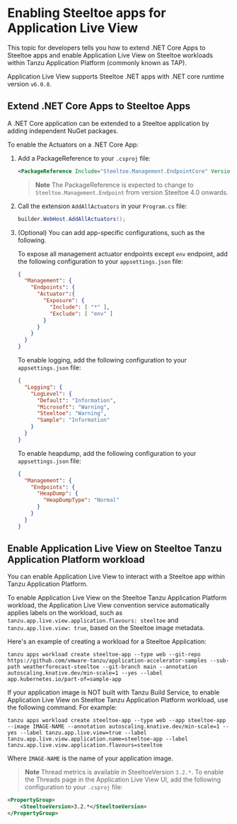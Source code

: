 # Enabling Steeltoe apps for Application Live View

This topic for developers tells you how to extend .NET Core Apps to Steeltoe apps and enable
Application Live View on Steeltoe workloads within Tanzu Application Platform (commonly known as TAP).

Application Live View supports Steeltoe .NET apps with .NET core runtime version `v6.0.8`.

## <a id="extend-net-apps-steeltoe"></a>Extend .NET Core Apps to Steeltoe Apps

A .NET Core application can be extended to a Steeltoe application by adding independent NuGet packages.

To enable the Actuators on a .NET Core App:

1. Add a PackageReference to your `.csproj` file:

    ```xml
    <PackageReference Include="Steeltoe.Management.EndpointCore" Version="$(SteeltoeVersion)" />
    ```

    >**Note** The PackageReference is expected to change to `Steeltoe.Management.Endpoint` from version Steeltoe 4.0 onwards.

2. Call the extension `AddAllActuators` in your `Program.cs` file:

    ```csharp
    builder.WebHost.AddAllActuators();
    ```

3. (Optional) You can add app-specific configurations, such as the following.

    To expose all management actuator endpoints except `env` endpoint, add the following configuration to your `appsettings.json` file:

    ```json
    {
      "Management": {
        "Endpoints": {
          "Actuator":{
            "Exposure": {
              "Include": [ "*" ],
              "Exclude": [ "env" ]
            }
          }
        }
      }
    }
    ```

    To enable logging, add the following configuration to your `appsettings.json` file:

    ```json
    {
      "Logging": {
        "LogLevel": {
          "Default": "Information",
          "Microsoft": "Warning",
          "Steeltoe": "Warning",
          "Sample": "Information"
        }
      }
    }
    ```

    To enable heapdump, add the following configuration to your `appsettings.json` file:

    ```json
    {
      "Management": {
        "Endpoints": {
          "HeapDump": {
            "HeapDumpType": "Normal"
          }
        }
      }
    }
    ```

## <a id="enable-app-live-view-steeltoe"></a>Enable Application Live View on Steeltoe Tanzu Application Platform workload

You can enable Application Live View to interact with a Steeltoe app within Tanzu Application Platform.

To enable Application Live View on the Steeltoe Tanzu Application Platform workload, the Application Live View convention service automatically applies labels on the workload, such as `tanzu.app.live.view.application.flavours: steeltoe` and `tanzu.app.live.view: true`, based on the Steeltoe image metadata.

Here's an example of creating a workload for a Steeltoe Application:

```console
tanzu apps workload create steeltoe-app --type web --git-repo https://github.com/vmware-tanzu/application-accelerator-samples --sub-path weatherforecast-steeltoe --git-branch main --annotation autoscaling.knative.dev/min-scale=1 --yes --label app.kubernetes.io/part-of=sample-app
```

If your application image is NOT built with Tanzu Build Service, to enable Application Live View on Steeltoe Tanzu Application Platform workload, use the following command. For example:

```console
tanzu apps workload create steeltoe-app --type web --app steeltoe-app --image IMAGE-NAME --annotation autoscaling.knative.dev/min-scale=1 --yes --label tanzu.app.live.view=true --label tanzu.app.live.view.application.name=steeltoe-app --label tanzu.app.live.view.application.flavours=steeltoe
```

Where `IMAGE-NAME` is the name of your application image.

>**Note** Thread metrics is available in SteeltoeVersion `3.2.*`. To enable the Threads page in the Application Live View UI, add the following configuration to your `.csproj` file:

```xml
<PropertyGroup>
    <SteeltoeVersion>3.2.*</SteeltoeVersion>
</PropertyGroup>
```
